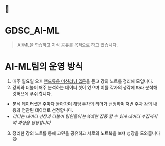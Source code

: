 ## 🧠
# GDSC_AI-ML
> AI/ML을 학습하고 지식 공유를 목적으로 하고 있습니다.

# AI-ML팀의 운영 방식
1. 매주 일요일 오후 [앤드류응 머신러닝 입문](https://www.coursera.org/learn/machine-learning/home/week/1)을 듣고 강의 노트를 정리해 모입니다.
2. 강의와 더불어 매주 분석하는 데이터 셋이 있으며 이를 각자의 생각에 따라 분석해 깃허브에 푸쉬 합니다.
  * 분석 데이터셋은 주마다 돌아가며 해당 주차의 리더가 선정하며 저번 주차 강의 내용과 연관된 데이터로 선정합니다.
  * _리더는 데이터 선정과 더불어 팀원들이 분석에만 집중 할 수 있게 데이터 수집까지의 과정을 담당합니다_
3. 정리한 강의 노트를 통해 고민을 공유하고 서로의 노트북을 보며 성장을 도와줍니다 😄
